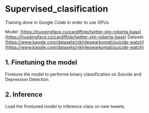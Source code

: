 # Supervised_clasification

Training done in Google Colab in order to use GPUs

Model: [https://huggingface.co/cardiffnlp/twitter-xlm-roberta-base](https://huggingface.co/cardiffnlp/twitter-xlm-roberta-base)
Dataset: [https://www.kaggle.com/datasets/nikhileswarkomati/suicide-watch](https://www.kaggle.com/datasets/nikhileswarkomati/suicide-watch)

## 1. Finetuning the model

Finetune the model to performe binary classification on Suicide and Depression Detection.

## 2. Inference

Load the finetuned model to inference class on new tweets.
